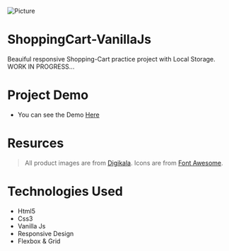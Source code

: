 
![Picture](https://i.ibb.co/nBmfMcD/shopping-cart.jpg)
# ShoppingCart-VanillaJs
Beauiful responsive Shopping-Cart practice project with Local Storage. WORK IN PROGRESS...

# Project Demo
* You can see the Demo <a href="https://sinashoppingcartsimple.netlify.app/" target="_blank">Here</a> 

# Resurces
> All product images are from <a href = "https://digikala.com" target="_blank">Digikala</a>.
> Icons are from <a href = "https://fontawesome.com" target="_blank">Font Awesome</a>.
# Technologies Used
* Html5
* Css3
* Vanilla Js
* Responsive Design
* Flexbox & Grid
